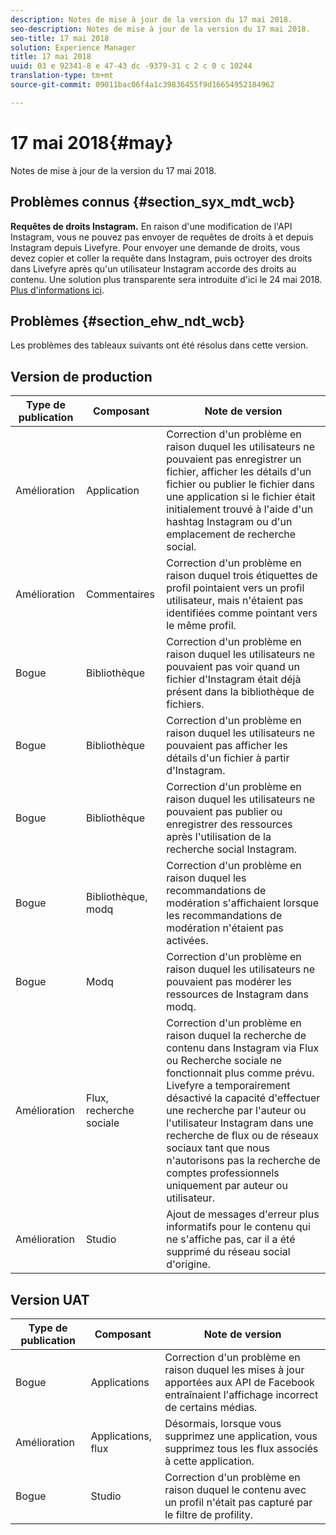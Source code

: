 ```yaml
---
description: Notes de mise à jour de la version du 17 mai 2018.
seo-description: Notes de mise à jour de la version du 17 mai 2018.
seo-title: 17 mai 2018
solution: Experience Manager
title: 17 mai 2018
uuid: 03 e 92341-8 e 47-43 dc -9379-31 c 2 c 0 c 10244
translation-type: tm+mt
source-git-commit: 09011bac06f4a1c39836455f9d16654952184962

---
```



# 17 mai 2018{#may}

Notes de mise à jour de la version du 17 mai 2018.

## Problèmes connus {#section_syx_mdt_wcb}

**Requêtes de droits Instagram.** En raison d&#39;une modification de l&#39;API Instagram, vous ne pouvez pas envoyer de requêtes de droits à et depuis Instagram depuis Livefyre. Pour envoyer une demande de droits, vous devez copier et coller la requête dans Instagram, puis octroyer des droits dans Livefyre après qu&#39;un utilisateur Instagram accorde des droits au contenu. Une solution plus transparente sera introduite d&#39;ici le 24 mai 2018. [Plus d&#39;informations ici](/help/using/c-anouncements.md#c_anouncements).

## Problèmes {#section_ehw_ndt_wcb}

Les problèmes des tableaux suivants ont été résolus dans cette version.

## Version de production

| **Type de publication** | **Composant** | **Note de version** |
|---|---|---|
| Amélioration | Application | Correction d&#39;un problème en raison duquel les utilisateurs ne pouvaient pas enregistrer un fichier, afficher les détails d&#39;un fichier ou publier le fichier dans une application si le fichier était initialement trouvé à l&#39;aide d&#39;un hashtag Instagram ou d&#39;un emplacement de recherche social. |
| Amélioration | Commentaires | Correction d&#39;un problème en raison duquel trois étiquettes de profil pointaient vers un profil utilisateur, mais n&#39;étaient pas identifiées comme pointant vers le même profil. |
| Bogue | Bibliothèque | Correction d&#39;un problème en raison duquel les utilisateurs ne pouvaient pas voir quand un fichier d&#39;Instagram était déjà présent dans la bibliothèque de fichiers. |
| Bogue | Bibliothèque | Correction d&#39;un problème en raison duquel les utilisateurs ne pouvaient pas afficher les détails d&#39;un fichier à partir d&#39;Instagram. |
| Bogue | Bibliothèque | Correction d&#39;un problème en raison duquel les utilisateurs ne pouvaient pas publier ou enregistrer des ressources après l&#39;utilisation de la recherche social Instagram. |
| Bogue | Bibliothèque, modq | Correction d&#39;un problème en raison duquel les recommandations de modération s&#39;affichaient lorsque les recommandations de modération n&#39;étaient pas activées. |
| Bogue | Modq | Correction d&#39;un problème en raison duquel les utilisateurs ne pouvaient pas modérer les ressources de Instagram dans modq. |
| Amélioration | Flux, recherche sociale | Correction d&#39;un problème en raison duquel la recherche de contenu dans Instagram via Flux ou Recherche sociale ne fonctionnait plus comme prévu. Livefyre a temporairement désactivé la capacité d&#39;effectuer une recherche par l&#39;auteur ou l&#39;utilisateur Instagram dans une recherche de flux ou de réseaux sociaux tant que nous n&#39;autorisons pas la recherche de comptes professionnels uniquement par auteur ou utilisateur. |
| Amélioration | Studio | Ajout de messages d&#39;erreur plus informatifs pour le contenu qui ne s&#39;affiche pas, car il a été supprimé du réseau social d&#39;origine. |

## Version UAT

| **Type de publication** | **Composant** | **Note de version** |
|---|---|---|
| Bogue | Applications | Correction d&#39;un problème en raison duquel les mises à jour apportées aux API de Facebook entraînaient l&#39;affichage incorrect de certains médias. |
| Amélioration | Applications, flux | Désormais, lorsque vous supprimez une application, vous supprimez tous les flux associés à cette application. |
| Bogue | Studio | Correction d&#39;un problème en raison duquel le contenu avec un profil n&#39;était pas capturé par le filtre de profility. |

